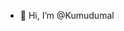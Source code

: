 - 👋 Hi, I’m @Kumudumal


<!---
Kumudumal/Kumudumal is a ✨ special ✨ repository because its `README.md` (this file) appears on your GitHub profile.
You can click the Preview link to take a look at your changes.
--->
